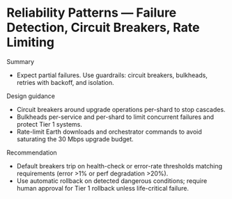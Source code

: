 # Reliability Patterns — Failure Detection, Circuit Breakers, Rate Limiting

Summary
- Expect partial failures. Use guardrails: circuit breakers, bulkheads, retries with backoff, and isolation.

Design guidance
- Circuit breakers around upgrade operations per-shard to stop cascades.
- Bulkheads per-service and per-shard to limit concurrent failures and protect Tier 1 systems.
- Rate-limit Earth downloads and orchestrator commands to avoid saturating the 30 Mbps upgrade budget.

Recommendation
- Default breakers trip on health-check or error-rate thresholds matching requirements (error >1% or perf degradation >20%).
- Use automatic rollback on detected dangerous conditions; require human approval for Tier 1 rollback unless life-critical failure.
